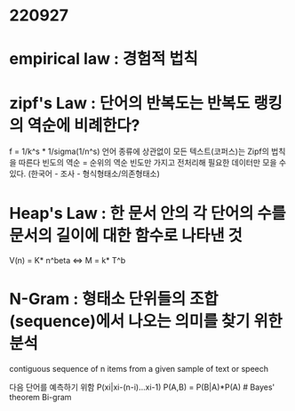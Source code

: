 # 220927
# empirical law : 경험적 법칙
# zipf's Law : 단어의 반복도는 반복도 랭킹의 역순에 비례한다?

f = 1/k^s * 1/sigma(1/n^s)
언어 종류에 상관없이 모든 텍스트(코퍼스)는 Zipf의 법칙을 따른다
빈도의 역순 = 순위의 역순
빈도만 가지고 전처리해 필요한 데이터만 모을 수 있다.
(한국어 - 조사 - 형식형태소/의존형태소)

# Heap's Law : 한 문서 안의 각 단어의 수를 문서의 길이에 대한 함수로 나타낸 것

V(n) = K* n^beta <=>  M = k* T^b

# N-Gram : 형태소 단위들의 조합(sequence)에서 나오는 의미를 찾기 위한 분석
contiguous sequence of n items from a given sample of text or speech

다음 단어를 예측하기 위함
P(xi|xi-(n-i)...xi-1)
P(A,B) = P(B|A)*P(A) # Bayes' theorem
Bi-gram